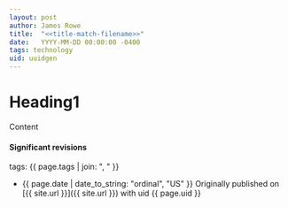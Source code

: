 ```yaml
---
layout: post
author: James Rowe
title:  "<<title-match-filename>>"
date:   YYYY-MM-DD 00:00:00 -0400
tags: technology
uid: uuidgen
---
```


# Heading1

Content

#### Significant revisions

tags: {{ page.tags | join: ", " }}

- {{ page.date | date_to_string: "ordinal", "US" }} Originally published on [{{ site.url }}]({{ site.url }}) with uid {{ page.uid }}
